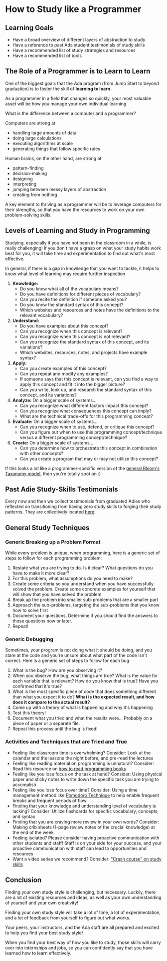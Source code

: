 # How to Study like a Programmer

## Learning Goals

- Have a broad overview of different layers of abstraction to study
- Have a reference to past Ada student testimonials of study skills
- Have a recommended list of study strategies and resources
- Have a recommended list of tools

## The Role of a Programmer is to Learn to Learn

One of the biggest goals that the Ada program (from Jump Start to beyond graduation) is to foster the skill of **learning to learn.**

As a programmer in a field that changes so quickly, your most valuable asset will be how you manage your own individual learning.

What is the difference between a computer and a programmer?

Computers are strong at

- handling large amounts of data
- doing large calculations
- executing algorithms at scale
- generating things that follow specific rules

Human brains, on the other hand, are strong at

- pattern-finding
- decision-making
- designing
- interpreting
- jumping between messy layers of abstraction
- creating from nothing

A key element to thriving as a programmer will be to leverage computers for their strengths, so that you have the resources to work on your own problem-solving skills.

## Levels of Learning and Study in Programming

Studying, especially if you have not been in the classroom in a while, is really challenging! If you don't have a grasp on what your study habits work best for you, it will take time and experimentation to find out what's most effective.

In general, if there is a gap in knowledge that you want to tackle, it helps to know what level of learning may require further inspection.

1. **Knowledge:**
    - Do you know what all of the vocabulary means?
    - Do you have definitions for different pieces of vocabulary?
    - Can you recite the definition if someone asked you?
    - Do you know the standard syntax of this concept?
    - Which websites and resources and notes have the definitions to the relevant vocabulary?
2. **Understand:**
    - Do you have examples about this concept?
    - Can you recognize when this concept is relevant?
    - Can you recognize when this concept is not relevant?
    - Can you recognize the standard syntax of this concept, and its variations?
    - Which websites, resources, notes, and projects have example syntax?
3. **Apply:**
    - Can you create examples of this concept?
    - Can you repeat and modify any examples?
    - If someone says that this concept is relevant, can you find a way to apply this concept and fit it into the bigger picture?
    - Can you write, look up, and research the standard syntax of this concept, and its variations?
4. **Analyze:** On a bigger scale of systems...
    - Can you recognize what different factors impact this concept?
    - Can you recognize what consequences this concept can imply?
    - What are the technical trade-offs for this programming concept?
5. **Evaluate:** On a bigger scale of systems...
    - Can you recognize when to use, defend, or critique this concept?
    - Can you figure out when to use this programming concept/technique versus a different programming concept/technique?
6. **Create:** On a bigger scale of systems...
    - Can you determine how to orchestrate this concept in combination with other concepts?
    - Can you create a program that may or may not utilize this concept?

If this looks a lot like a programmer-specific version of the [general Bloom's Taxonomy model](https://en.wikipedia.org/wiki/Bloom%27s_taxonomy), then you're totally spot on :)

## Past Adie Study-Skills Testimonials

Every now and then we collect testimonials from graduated Adies who reflected on transitioning from having zero study skills to forging their study patterns. They are collectively located [here](https://drive.google.com/drive/folders/16TXs8qJ61KaNs8AmAdrQb8t4uX4OPnf5).

## General Study Techniques

### Generic Breaking up a Problem Format

While every problem is unique, when programming, here is a generic set of steps to follow for each programming problem:

1. Restate what you are trying to do. Is it clear? What questions do you have to make it more clear?
1. For this problem, what assumptions do you need to make?
1. Create some criteria so you understand when you have successfully solved the problem. Create some concrete examples for yourself that will show that you have solved the problem
1. Break up the problem into smaller sub-problems that are a smaller part
1. Approach the sub-problems, targeting the sub-problems that you know how to solve first
1. Document your questions. Determine if you should find the answers to those questions now or later.
1. Repeat!

### Generic Debugging

Sometimes, your program is not doing what it should be doing, and you stare at the code and you're unsure about what part of the code isn't correct. Here is a generic set of steps to follow for each bug:

1. What is the bug? How are you observing it?
1. When you observe the bug, what things are true? What is the value for each variable that is relevant? How do you know that is true? Have you confirmed that it's true?
1. What is the most specific piece of code that does something different than what you expect it to do? **What is the expected result, and how does it compare to the actual result?**
1. Come up with a theory of what is happening and why it's happening
1. Test this theory!
1. Document what you tried and what the results were... Probably on a piece of paper or a separate file.
1. Repeat this process until the bug is fixed!

### Activities and Techniques that are Tried and True

- Feeling like classroom time is overwhelming? Consider: Look at the calendar and the lessons the night before, and pre-read the lectures
- Feeling like reading material on programming is unnatural? Consider: Read this resource on [how to read programming books](http://www.pathsensitive.com/2018/01/the-benjamin-franklin-method-of-reading.html)
- Feeling like you lose focus on the task at hand? Consider: Using physical paper and sticky notes to write down the specific task you are trying to accomplish
- Feeling like you lose focus over time? Consider: Using a time management method like [Pomodoro Technique](https://en.wikipedia.org/wiki/Pomodoro_Technique) to help enable frequent breaks and frequent periods of flow
- Finding that your knowledge and understanding level of vocabulary is lacking? Consider: Utilize flashcards for specific vocabulary, concepts, and syntax
- Finding that you are craving more review in your own words? Consider: Making crib sheets (1-page review notes of the crucial knowledge) at the end of the week
- Feeling isolated? Please consider having proactive communication with other students and staff! Staff is on your side for your success, and your proactive communication with staff can lead to opportunities and resources
- Want a video series we recommend? Consider: ["Crash course" on study skills](https://www.youtube.com/playlist?list=PL8dPuuaLjXtNcAJRf3bE1IJU6nMfHj86W)

## Conclusion

Finding your own study style is challenging, but necessary. Luckily, there are a lot of existing resources and ideas, as well as your own understanding of yourself and your own creativity!

Finding your own study style will take a lot of time, a lot of experimentation, and a lot of feedback from yourself to figure out what works.

Your peers, your instructors, and the Ada staff are all prepared and excited to help you find your best study style!

When you find your best way of how you like to study, those skills will carry over into internships and jobs, so you can confidently say that you have learned how to learn effectively.
